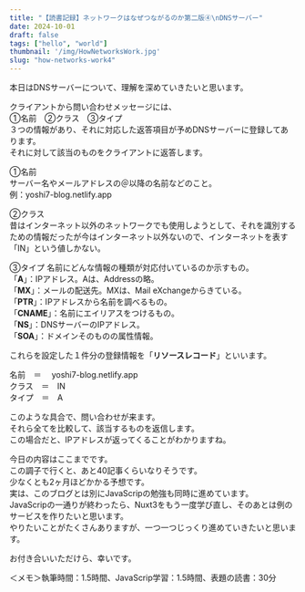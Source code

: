 ```yaml
---
title: "【読書記録】ネットワークはなぜつながるのか第二版④\nDNSサーバー"
date: 2024-10-01
draft: false
tags: ["hello", "world"]
thumbnail: '/img/HowNetworksWork.jpg'
slug: "how-networks-work4"
---
```

本日はDNSサーバーについて、理解を深めていきたいと思います。

クライアントから問い合わせメッセージには、  
①名前　②クラス　③タイプ  
３つの情報があり、それに対応した返答項目が予めDNSサーバーに登録してあります。  
それに対して該当のものをクライアントに返答します。

①名前  
サーバー名やメールアドレスの＠以降の名前などのこと。  
例：yoshi7-blog.netlify.app  

②クラス  
昔はインターネット以外のネットワークでも使用しようとして、それを識別するための情報だったが今はインターネット以外ないので、インターネットを表す「IN」という値しかない。

③タイプ
名前にどんな情報の種類が対応付いているのか示すもの。  
「**A**」：IPアドレス。Aは、Addressの略。  
「**MX**」：メールの配送先。MXは、Mail eXchangeからきている。  
「**PTR**」：IPアドレスから名前を調べるもの。  
「**CNAME**」：名前にエイリアスをつけるもの。  
「**NS**」：DNSサーバーのIPアドレス。  
「**SOA**」：ドメインそのものの属性情報。  

これらを設定した１件分の登録情報を「**リソースレコード**」といいます。

<section class="bg-gray-100 p-3 mb-4 text-xs md:w-1/2">

名前　＝　 yoshi7-blog.netlify.app   
クラス　＝　IN  
タイプ　＝　A

</section>

このような具合で、問い合わせが来ます。  
それら全てを比較して、該当するものを返信します。  
この場合だと、IPアドレスが返ってくることがわかりますね。   


今日の内容はここまでです。  
この調子で行くと、あと40記事くらいなりそうです。  
少なくとも2ヶ月ほどかかる予想です。  
実は、このブログとは別にJavaScripの勉強も同時に進めています。  
JavaScripの一通りが終わったら、Nuxt3をもう一度学び直し、そのあとは例のサービスを作りたいと思います。  
やりたいことがたくさんありますが、一つ一つじっくり進めていきたいと思います。  

お付き合いいただけら、幸いです。  

＜メモ＞執筆時間：1.5時間、JavaScrip学習：1.5時間、表題の読書：30分

